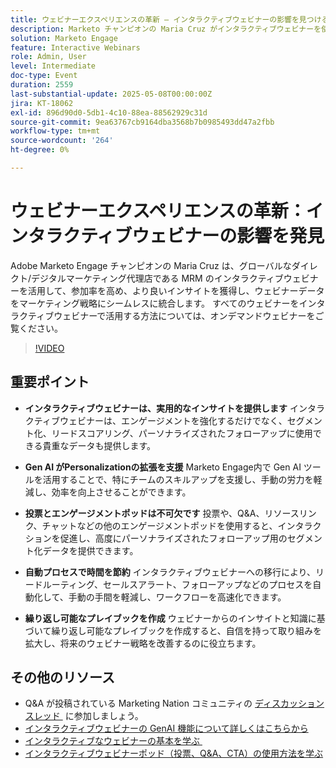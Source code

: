 ```yaml
---
title: ウェビナーエクスペリエンスの革新 – インタラクティブウェビナーの影響を見つける
description: Marketo チャンピオンの Maria Cruz がインタラクティブウェビナーを使用して、エンゲージメントを強化し、インサイトを得て、MRM でのマーケティングを強化する方法を説明します。 オンデマンドで今すぐ視聴
solution: Marketo Engage
feature: Interactive Webinars
role: Admin, User
level: Intermediate
doc-type: Event
duration: 2559
last-substantial-update: 2025-05-08T00:00:00Z
jira: KT-18062
exl-id: 896d90d0-5db1-4c10-88ea-88562929c31d
source-git-commit: 9ea63767cb9164dba3568b7b0985493dd47a2fbb
workflow-type: tm+mt
source-wordcount: '264'
ht-degree: 0%

---
```


# ウェビナーエクスペリエンスの革新：インタラクティブウェビナーの影響を発見

Adobe Marketo Engage チャンピオンの Maria Cruz は、グローバルなダイレクト/デジタルマーケティング代理店である MRM のインタラクティブウェビナーを活用して、参加率を高め、より良いインサイトを獲得し、ウェビナーデータをマーケティング戦略にシームレスに統合します。 すべてのウェビナーをインタラクティブウェビナーで活用する方法については、オンデマンドウェビナーをご覧ください。

>[!VIDEO](https://video.tv.adobe.com/v/3458099/?learn=on&enablevpops)

## 重要ポイント

* **インタラクティブウェビナーは、実用的なインサイトを提供します** インタラクティブウェビナーは、エンゲージメントを強化するだけでなく、セグメント化、リードスコアリング、パーソナライズされたフォローアップに使用できる貴重なデータも提供します。

* **Gen AI がPersonalizationの拡張を支援** Marketo Engage内で Gen AI ツールを活用することで、特にチームのスキルアップを支援し、手動の労力を軽減し、効率を向上させることができます。

* **投票とエンゲージメントポッドは不可欠です** 投票や、Q&amp;A、リソースリンク、チャットなどの他のエンゲージメントポッドを使用すると、インタラクションを促進し、高度にパーソナライズされたフォローアップ用のセグメント化データを提供できます。

* **自動プロセスで時間を節約** インタラクティブウェビナーへの移行により、リードルーティング、セールスアラート、フォローアップなどのプロセスを自動化して、手動の手間を軽減し、ワークフローを高速化できます。

* **繰り返し可能なプレイブックを作成** ウェビナーからのインサイトと知識に基づいて繰り返し可能なプレイブックを作成すると、自信を持って取り組みを拡大し、将来のウェビナー戦略を改善するのに役立ちます。

## その他のリソース

* Q&amp;A が投稿されている Marketing Nation コミュニティの [&#x200B; ディスカッションスレッド &#x200B;](https://nation.marketo.com/t5/product-blogs/on-demand-learn-from-your-peers-revolutionizing-your-webinar/ba-p/356260) に参加しましょう。
* [&#x200B; インタラクティブウェビナーの GenAI 機能について詳しくはこちらから &#x200B;](https://nation.marketo.com/t5/latest-product-innovations/discover-how-genai-can-elevate-your-upcoming-webinars/ba-p/355055)
* [&#x200B; インタラクティブなウェビナーの基本を学ぶ &#x200B;](https://experienceleague.adobe.com/ja/docs/marketo/using/product-docs/demand-generation/events/interactive-webinars/interactive-webinars-overview)
* [&#x200B; インタラクティブウェビナーポッド（投票、Q&amp;A、CTA）の使用方法を学ぶ &#x200B;](https://experienceleague.adobe.com/ja/docs/marketo/using/product-docs/demand-generation/events/interactive-webinars/best-practices-for-interactive-webinars)